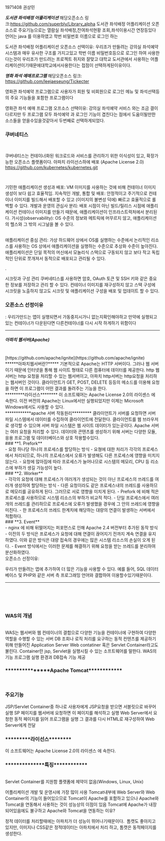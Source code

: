 1971408 권상민


*****************도서관 좌석배정 어플리케이션*****************
해당오픈소스 링크:https://github.com/superbly/Library_alpha
도서관 좌석배정 어플리케이션 오픈소스로 주요기능으로는 열람실 좌석배정,잔여좌석현황 조회,좌석이용시간 연장등있다
언어는 java 를 이용하였고 학번 비밀번호 이름으로 로그인 하는



도서관 좌석배정 어플리케이션 오픈소스 선택이유: 
우리조가 만들려는 강의실 좌석예약시스템과 매우 유사한 구조를 가지고있고 학번 이름 비밀번호등으로 로그인 하여 
사용한다는것이 우리조가 만드려는 프로젝트 취지와 잘맞고
대학교 도서관에서 사용하는 어플리케이션이기때문에대학교에서사용한다는 접점이 선택하게된이유이다.



*****************영화 좌석 예매프로그램*****************
해당오픈소스 링크: https://github.com/leejaeseung/Tickecter

영화관 좌석예약 프로그램으로 사용자가 회원 및 비회원으로 로그인 메뉴 및 좌석선택등의 주요 기능들을 포함한 프로그램이다

영화관 좌석 예매 프로그램 오프소스 선택이유:
강의실 좌석예약 서비스 와는 조금 결이다르지만 두 프로그램 모두 좌석예약 과 로그인 기능이 겹친다는 점에서 도움이될만한 소스들을 얻을수있을것같아서 두번째로 선택하게되었다.






<h3>쿠버네티스</h3>
<br>

쿠버네티스는 컨테이너화된 워크로드와 서비스를 관리하기 위한 이식성이 있고, 확장가능한 오픈소스 플랫폼이다.
아파치 라이선스하에 배포 (Apache License 2.0)
https://github.com/kubernetes/kubernetes.git

<br>

기민한 애플리케이션 생성과 배포: VM 이미지를 사용하는 것에 비해 컨테이너 이미지 생성이 보다 쉽고 효율적임.
지속적인 개발, 통합 및 배포: 안정적이고 주기적으로 컨테이너 이미지를 빌드해서 배포할 수 있고 (이미지의 불변성 덕에) 빠르고 효율적으로 롤백할 수 있다.
개발과 운영의 관심사 분리: 배포 시점이 아닌 빌드/릴리스 시점에 애플리케이션 컨테이너 이미지를 만들기 때문에, 애플리케이션이 인프라스트럭처에서 분리된다.
가시성(observability): OS 수준의 정보와 메트릭에 머무르지 않고, 애플리케이션의 헬스와 그 밖의 시그널을 볼 수 있다.

<br>
애플리케이션 중심 관리: 
가상 하드웨어 상에서 OS를 실행하는 수준에서 논리적인 리소스를 사용하는 
OS 상에서 애플리케이션을 실행하는 수준으로
 추상화 수준이 높아진다.
애플리케이션은 단일 목적의 머신에서 모놀리식 스택으로 구동되지 않고
 보다 작고 독립적인 단위로 쪼개져서 동적으로 배포되고 관리될 수 있다.

.
<br>

시크릿과 구성 관리 쿠버네티스를 사용하면 암호, OAuth 토큰 및 SSH 키와 같은 중요한 정보를 저장하고 관리 할 수 있다. 컨테이너 이미지를 재구성하지 않고 스택 구성에 시크릿을 노출하지 않고도 시크릿 및 애플리케이션 구성을 배포 및 업데이트 할 수 있다.
<br>
<h3>오픈소스 선정이유</h3>
: 우리가만드는 앱이 실행되면서 가동중지시가니 없는지확인해야하고 
만약에 실행되고 있는 컨테이너가 다운된다면 다른컨테이너를 다시 시작 하게하기 위함이다
<br>
<hr>
<h5>아파치 웹서버(Apache)</h5>
<br>
[https://github.com/apache/ignite](https://github.com/apache/ignite)
<br>
******아파치웹서버란?*****
기본적으로 Apache는 HTTP 서버이다.
그러나 웹 서버이기 때문에 인터넷을 통해 웹 사이트 형태로 다른 컴퓨터에 데이터를 제공한다.  http 웹서버는 http 요청을 처리할 수 있는 웹서버이고, 아파치 http서버는 http요청을 처리하는 웹서버인 것이다. 클라이언트가 GET, POST, DELETE 등등의 메소드를 이용해 요청을 하면 이 프로그램이 어떤 결과를 돌려주는 기능을 한다. 
<br>
*********라이선스********
이 소프트웨어는  Apache License 2.0의 라이센스 에 속한다.
이전 버전의 Apache는 Linux에서만 실행되었지만 이제는 Microsoft Windows에서도 사용할 수 있다.
<br>
************apache 서버 작동원리*********
클라이언트가 서버를 요청하면 서버 파일 시스템에서 데이터를 수집하여 클라이언트에 전달한다.
클라이언트를 웹 브라우저로 생각할 수 있으며 서버 파일 시스템은 웹 사이트 데이터가 있는곳이다.
Apache 서버는 여러 요청을 처리할 수 있다.
데이터와 콘텐츠를 생성하기 위해 서버는 다양한 모듈, 응용 프로그램 및 데이터베이스와 상호 작용할수있다.
<br>
### **1. Prefork**
<br>
- 요청 하나당 하나의 프로세스를 할당하는 방식
- 요쳥에 대한 처리가 각각의 프로세스에서 처리되므로, 하나의 프로세스에서 오류가 발생해도 다른 프로세스에 영향을 미치지 않는다.
- 요청에 많아짐에 따라 프로세스가 늘어나므로 시스템의 메모리, CPU 등 리소스에 부하가 생길 가능성이 높다.
    <br>
    ### **2. Worker**
    <br>
- 각각의 요청에 대해 프로세스가 여러개가 생성되는 것이 아닌 프로세스의 쓰레드를 여러개 생성하여 할당하는 방식
- 다른 요청이라도 같은 프로세스내의 쓰레드를 사용하므로 메모리를 공유하게 된다. 그러므로 서로 영향을 미치게 된다.
- Prefork 에 비해 적은 프로세스를 사용하므로 시스템 리소스의 부하가 비교적 적다.
- 단일 프로세스에서 여러개의 쓰레드를 관리하므로 프로세스에 오류가 발생했을 경우에 그 안의 쓰레드에 영향을 미친다.
- 한 프로세스의 쓰레드 한계치에 해당하는 대량의 연결이 발생하는 서버에서 적합하다.
    <br>
    ### **3. Event**
    <br>
- nginx 에 비해 뒤떨어지는 퍼포먼스로 인해 Apache 2.4 버전부터 추가된 동작 방식
- 이전의 두 방식은 프로세스가 요청에 대해 연결이 끊어지기 전까지 계속 연결을 유지하였다. 이와 같은 방식은 대량 접속의 경우에는 많은 시스템 리소스의 손실이 오게 된다.
- Event 방식에서는 이러한 문제를 해결하기 위해 요청을 받는 쓰레드를 분리하여 분산화하였다.
<br>
오픈소스 선정이유:

우리가 만들려는 앱에 추가하여 더 많은 기능을 사용할 수 있다. 예를 들어, SQL 데이터베이스 및 PHP와 같은 서버 측 프로그래밍 언어와 결합하여 이용할수있기때문이다.
<br>
<hr>
<br>
<h5><WAS(Web Application Server)></h5>
<br>
 <h3>WAS의 개념</h3>
<br>
WAS는 웹서버와 웹 컨테이너의 결합으로 다양한 기능을 컨테이너에 구현하여 다양한 역할을 수행할 수 있는 서버
DB 조회나 로직 처리를 요구하는 동적 컨텐츠를 제공하기 위해 만들어진 Application Server
Web contatiner 혹은 Servlet Container라고도 불린다.
Container란 jsp, Servlet을 실행시킬 수 있는 소프트웨어를 말한다.
WAS의 기능
프로그램 실행 환경과 DB접속 기능 제공
<br>
<h3>***************Apache Tomcat************</h3>
<br>
<h3>주요기능</h3>
JSP/Servlet Container중 하나로 사용자에게 JSP요청을 받으면 서블릿으로 바꾸어 실행
SP 페이지를 웹서버에 요청하면 이 페이지를 해석하고 실행
Web Server에서 요청한 동적 페이지를 읽어 프로그램을 실행
그 결과를 다시 HTML로 재구성하여 Web Server에게 전달
<br>
<h3>*********라이선스********</h3>
이 소프트웨어는  Apache License 2.0의 라이센스 에 속한다.
<br>
<h3>**************특징************</h3>
<br>
Servlet Container를 지원함
플랫폼에 제약이 없음(Windows, Linux, Unix)

 어플리케이션 개발 및 운영시에 가장 많이 사용
Tomcat내부에 Web Server와 Web Container의 기능이 들어있으므로 Tomcat이 Apache를 포함하고 있으나 Apache와 Tomcat을 연동해서 사용하는 것이 성능상의 이점이 있음
Tomcat에 Apache가 내장되어있음에도 불구하고 Apache와 Tomcat을 연동하는 이유?

정적 데이터를 처리할때에는 아파치가 더 성능이 뛰어나기때문이다.
 톰캣도 좋아지고 있지만, 이미지나 CSS같은 정적데이터는 아파치에서 처리
하고, 톰캣은 동적페이지를 생성한다.
